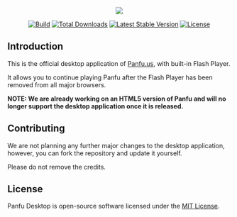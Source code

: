 <p align="center"><a href="https://www.panfu.us"><img src="https://user-images.githubusercontent.com/59781900/103816856-efcc6180-5065-11eb-95fd-0445c554364d.png"></a></p>

<p align="center">
<a href="https://travis-ci.com/github/teampanfu/panfu-desktop"><img src="https://api.travis-ci.com/teampanfu/panfu-desktop.svg" alt="Build"></a>
<a href="https://github.com/teampanfu/panfu-desktop/releases"><img src="https://img.shields.io/github/downloads/teampanfu/panfu-desktop/total.svg" alt="Total Downloads"></a>
<a href="https://github.com/teampanfu/panfu-desktop/releases/latest"><img src="https://img.shields.io/github/v/release/teampanfu/panfu-desktop.svg" alt="Latest Stable Version"></a>
<a href="LICENSE"><img src="https://img.shields.io/github/license/teampanfu/panfu-desktop.svg" alt="License"></a>
</p>

## Introduction

This is the official desktop application of [Panfu.us](https://www.panfu.us), with built-in Flash Player.

It allows you to continue playing Panfu after the Flash Player has been removed from all major browsers.

**NOTE: We are already working on an HTML5 version of Panfu and will no longer support the desktop application once it is released.**

## Contributing

We are not planning any further major changes to the desktop application, however, you can fork the repository and update it yourself.

Please do not remove the credits.

## License

Panfu Desktop is open-source software licensed under the [MIT License](LICENSE).
